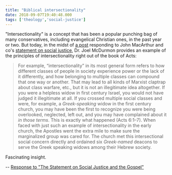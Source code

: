 ```yaml
---
title: "Biblical intersectionality"
date: 2018-09-07T19:40:48.000
tags: ['theology','social-justice']
---
```


"Intersectionality" is a concept that has been a popular punching bag of many conservatives, including evangelical Christian ones, in the past year or two. But today, in the midst of [a post](https://americanvision.org/16796/response-to-the-statement-on-social-justice-and-the-gospel/) responding to John MacArthur and co's [statement on social justice](https://statementonsocialjustice.com/), Dr. Joel McDurmon provides an example of the principles of intersectionality right out of the book of Acts:

> For example, “intersectionality” in its most general form refers to how different classes of people in society experience power or the lack of it differently, and how belonging to multiple classes can compound that one way or another. That may lead to all kinds of Marxist claptrap about class warfare, etc., but it is not an illegitimate idea altogether. If you were a helpless widow in first century Israel, you would not have judged it illegitimate at all. If you crossed multiple social classes and were, for example, a _Greek-speaking_ widow in the first century church, you may have been the first to recognize you were being overlooked, neglected, left out, and you may have complained about it _in those terms_. This is exactly what happened (Acts 6:1–7). When faced with just such an example of intersectionality in the early church, the Apostles went the extra mile to make sure the marginalized group was cared for. The church met this intersectional social concern directly and ordained six _Greek­-named_ deacons to serve the Greek speaking widows among their Hebrew society.

Fascinating insight.

\-- [Response to "The Statement on Social Justice and the Gospel"](https://americanvision.org/16796/response-to-the-statement-on-social-justice-and-the-gospel/)
